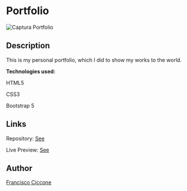 # Portfolio

![Captura Portfolio](https://user-images.githubusercontent.com/82279535/128599770-3eb52eda-d504-412e-8afe-07ce2049055e.PNG)

## Description

This is my personal portfolio, which I did to show my works to the world.

<b>Technologies used:</b>

HTML5

CSS3

Bootstrap 5

## Links

Repository: [See](https://github.com/franciccone/portfolio)

Live Preview: [See](https://franciccone.github.io/portfolio/)

## Author

[Francisco Ciccone](https://franciccone.github.io/portfolio/)